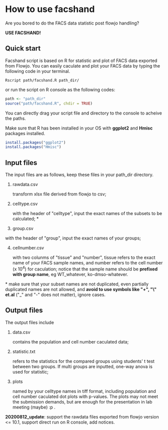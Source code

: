 # How to use facshand

Are you bored to do the FACS data statistic post flowjo handling? 

**USE FACSHAND!**

## Quick start

Facshand script is based on R for statistic and plot of FACS data exported from Flowjo. You can easily caculate and plot your FACS data by typing the following code in your terminal.

```shelll
Rscript path/facshand.R path_dir/
```

or run the script on R console as the following codes:

```R
path <- "path_dir"
source("path/facshand.R", chdir = TRUE)
```

You can directly drag your script file and directory to the console to acheive the paths.

Make sure that R has been installed in your OS with **ggplot2** and **Hmisc** packages installed.

```R
install.packages("ggplot2")
install.packages("Hmisc")
```

## Input files

The input files are as follows, keep these files in your path_dir directory.

1. rawdata.csv 

   transform xlsx file derived from flowjo to csv;

2. celltype.csv 

   with the header of "celltype", input the exact names of the subsets to be calculated; *

3.  group.csv

   with the header of "group", input the exact names of your groups;

4. cellnumber.csv

   with two colunms of "tissue" and "number", tissue refers to the exact name of your FACS sample names, and number refers to the cell number (x 10<sup>4</sup>) for caculation; notice that the sample name should be **prefixed with group name**, eg WT_whatever, ko-dmso-whatever.

\* make sure that your subset names are not duplicated, even partially duplicated names are not allowed, and **avoid to use symbols like "+", "\\" et.al** ("_" and "-" does not matter), ignore cases.

## Output files

The output files include

1. data.csv

   contains the population and cell number caculated data;

2. statistic.txt

   refers to the statistics for the compared groups using students' t test between two groups. If multi groups are inputted, one-way anova is used for statistic;

3. plots

   named by your celltype names in tiff format, including population and cell number caculated dot plots with p-values. The plots may not meet the submission demands, but are enough for the presentation in lab meeting (maybe) :p .





**20200812_update**: support the rawdata files exported from flowjo version <= 10.1, support direct run on R console, add notices.